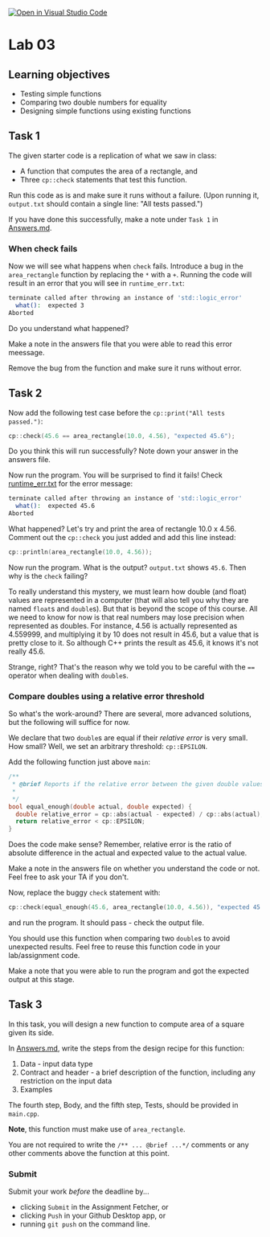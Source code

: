 [![Open in Visual Studio Code](https://classroom.github.com/assets/open-in-vscode-c66648af7eb3fe8bc4f294546bfd86ef473780cde1dea487d3c4ff354943c9ae.svg)](https://classroom.github.com/online_ide?assignment_repo_id=7548824&assignment_repo_type=AssignmentRepo)
# Lab 03

## Learning objectives

* Testing simple functions
* Comparing two double numbers for equality
* Designing simple functions using existing functions

## Task 1

The given starter code is a replication of what we saw in class:

* A function that computes the area of a rectangle, and
* Three `cp::check` statements that test this function.

Run this code as is and make sure it runs without a failure. (Upon running it, `output.txt` should contain a single line: "All tests passed.")

If you have done this successfully, make a note under `Task 1` in [Answers.md](Answers.md).

### When check fails

Now we will see what happens when `check` fails. Introduce a bug in the `area_rectangle` function by replacing the `*` with a `+`. Running the code will result in an error that you will see in `runtime_err.txt`:

```sh
terminate called after throwing an instance of 'std::logic_error'
  what():  expected 3
Aborted
```

Do you understand what happened?

Make a note in the answers file that you were able to read this error meessage.

Remove the bug from the function and make sure it runs without error.

## Task 2

Now add the following test case before the `cp::print("All tests passed.")`:

```cpp
cp::check(45.6 == area_rectangle(10.0, 4.56), "expected 45.6");
```

Do you think this will run successfully? Note down your answer in the answers file.

Now run the program. You will be surprised to find it fails! Check [runtime_err.txt](runtime_err.txt) for the error message:

```sh
terminate called after throwing an instance of 'std::logic_error'
  what():  expected 45.6
Aborted
```

What happened? Let's try and print the area of rectangle 10.0 x 4.56. Comment out the `cp::check` you just added and add this line instead:

```cpp
cp::println(area_rectangle(10.0, 4.56));
```

Now run the program. What is the output? `output.txt` shows `45.6`. Then why is the `check` failing?

To really understand this mystery, we must learn how double (and float) values are represented in a computer (that will also tell you why they are named `float`s and `double`s). But that is beyond the scope of this course. All we need to know for now is that real numbers may lose precision when represented as doubles. For instance, 4.56 is actually represented as 4.559999, and multiplying it by 10 does not result in 45.6, but a value that is pretty close to it. So although C++ prints the result as 45.6, it knows it's not really 45.6.

Strange, right? That's the reason why we told you to be careful with the `==` operator when dealing with `double`s.

### Compare doubles using a relative error threshold

So what's the work-around? There are several, more advanced solutions, but the following will suffice for now.

We declare that two `double`s are equal if their *relative error* is very small. How small? Well, we set an arbitrary threshold: `cp::EPSILON`.

Add the following function just above `main`:

```cpp
/**
 * @brief Reports if the relative error between the given double values is small enough to be considered equal. `actual` must be non-zero.
 * 
 */
bool equal_enough(double actual, double expected) {
  double relative_error = cp::abs(actual - expected) / cp::abs(actual);
  return relative_error < cp::EPSILON;
}
```

Does the code make sense? Remember, relative error is the ratio of absolute difference in the actual and expected value to the actual value.

Make a note in the answers file on whether you understand the code or not. Feel free to ask your TA if you don't.

Now, replace the buggy `check` statement with:

```cpp
cp::check(equal_enough(45.6, area_rectangle(10.0, 4.56)), "expected 45.6");
```

and run the program. It should pass - check the output file.

You should use this function when comparing two `double`s to avoid unexpected results. Feel free to reuse this function code in your lab/assignment code.

Make a note that you were able to run the program and got the expected output at this stage.

## Task 3

In this task, you will design a new function to compute area of a square given its side.

In [Answers.md](Answers.md), write the steps from the design recipe for this function:

1. Data - input data type
2. Contract and header - a brief description of the function, including any restriction on the input data
3. Examples

The fourth step, Body, and the fifth step, Tests, should be provided in `main.cpp`.

**Note**, this function must make use of `area_rectangle`.

You are not required to write the `/** ... @brief ...*/` comments or any other comments above the function at this point.

### Submit

Submit your work *before* the deadline by...

* clicking `Submit` in the Assignment Fetcher, or
* clicking `Push` in your Github Desktop app, or
* running `git push` on the command line.
